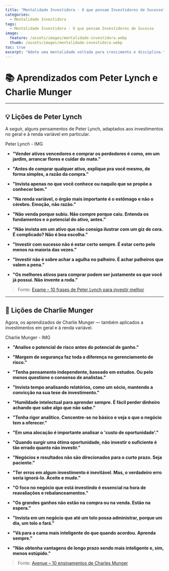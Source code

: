 ```yaml
---
title: "Mentalidade Investidora - O que pensam Investidores de Sucesso"
categories:
  - Mentalidade Investidora
tags:
  - Mentalidade Investidora - O que pensam Investidores de Sucesso
image:
  feature: /assets/images/mentalidade-investidora.webp
  thumb: /assets/images/mentalidade-investidora.webp
toc: true
excerpt: "Adote uma mentalidade voltada para crescimento e disciplina."
---
```


# 📚 Aprendizados com Peter Lynch e Charlie Munger

---

## 💡 Lições de **Peter Lynch**

A seguir, alguns pensamentos de Peter Lynch, adaptados aos investimentos no geral e à renda variável em particular.

Peter Lynch - IMG

- **"Vender ativos vencedores e comprar os perdedores é como, em um jardim, arrancar flores e cuidar do mato."**

- **"Antes de comprar qualquer ativo, explique pra você mesmo, de forma simples, a razão da compra."**

- **"Invista apenas no que você conhece ou naquilo que se propõe a conhecer bem."**

- **"Na renda variável, o órgão mais importante é o estômago e não o cérebro. Emoção, não razão."**

- **"Não venda porque subiu. Não compre porque caiu. Entenda os fundamentos e o potencial do ativo, antes."**

- **"Não invista em um ativo que não consiga ilustrar com um giz de cera. É complicado? Não é boa escolha."**

- **"Investir com sucesso não é estar certo sempre. É estar certo pelo menos na maioria das vezes."**

- **"Investir não é sobre achar a agulha no palheiro. É achar palheiros que valem a pena."**

- **"Os melhores ativos para comprar podem ser justamente os que você já possui. Não invente a roda."**

> Fonte: [Exame – 10 frases de Peter Lynch para investir melhor](https://exame.com/invest/guia/10-frases-de-peter-lynch-para-investir-melhor/)

---

## 🧠 Lições de **Charlie Munger**

Agora, os aprendizados de Charlie Munger — também aplicados a investimentos em geral e à renda variável.

Charlie Munger - IMG

- **"Analise o potencial de risco antes do potencial de ganho."**

- **"Margem de segurança faz toda a diferença no gerenciamento de risco."**

- **"Tenha pensamento independente, baseado em estudos. Ou pelo menos questione o consenso de analistas."**

- **"Invista tempo analisando relatórios, como um sócio, mantendo a convicção na sua tese de investimento."**

- **"Humildade intelectual para aprender sempre. É fácil perder dinheiro achando que sabe algo que não sabe."**

- **"Tenha rigor analítico. Concentre-se no básico e veja o que o negócio tem a oferecer."**

- **"Em uma alocação é importante analisar o 'custo de oportunidade'."**

- **"Quando surgir uma ótima oportunidade, não investir o suficiente é tão errado quanto não investir."**

- **"Negócios e resultados não são direcionados para o curto prazo. Seja paciente."**

- **"Ter erros em algum investimento é inevitável. Mas, o verdadeiro erro seria ignorá-lo. Aceite e mude."**

- **"O foco no negócio que está investindo é essencial na hora de reavaliações e rebalanceamentos."**

- **"Os grandes ganhos não estão na compra ou na venda. Estão na espera."**

- **"Invista em um negócio que até um tolo possa administrar, porque um dia, um tolo o fará."**

- **"Vá para a cama mais inteligente do que quando acordou. Aprenda sempre."**

- **"Não obtenha vantagens de longo prazo sendo mais inteligente e, sim, menos estúpido."**

> Fonte: [Avenue – 10 ensinamentos de Charles Munger](https://avenue.us/insights-avenue/10-ensinamentos-de-charles-munger/)
